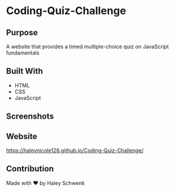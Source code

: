 # Coding-Quiz-Challenge

## Purpose
A website that provides a timed multiple-choice quiz on JavaScript fundamentals 

## Built With
* HTML
* CSS
* JavaScript

## Screenshots


## Website
https://haleynicole126.github.io/Coding-Quiz-Challenge/

## Contribution
Made with ❤️ by Haley Schwenk
